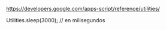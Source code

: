 https://developers.google.com/apps-script/reference/utilities/

Utilities.sleep(3000);
// en milisegundos
